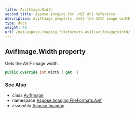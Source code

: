 ```yaml
---
title: AvifImage.Width
second_title: Aspose.Imaging for .NET API Reference
description: AvifImage property. Gets the AVIF image width
type: docs
weight: 40
url: /net/aspose.imaging.fileformats.avif/avifimage/width/
---
```

## AvifImage.Width property

Gets the AVIF image width.

```csharp
public override int Width { get; }
```

### See Also

* class [AvifImage](../)
* namespace [Aspose.Imaging.FileFormats.Avif](../../avifimage/)
* assembly [Aspose.Imaging](../../../)


